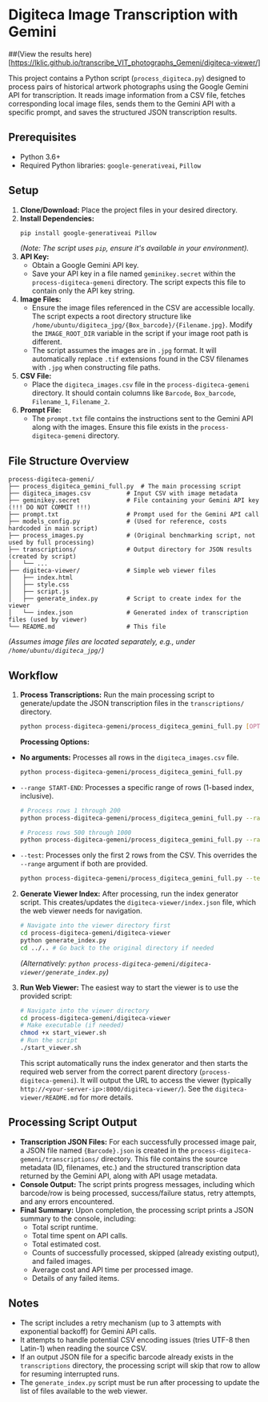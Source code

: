 # Digiteca Image Transcription with Gemini

##(View the results here)[https://lklic.github.io/transcribe_VIT_photographs_Gemeni/digiteca-viewer/]

This project contains a Python script (`process_digiteca.py`) designed to process pairs of historical artwork photographs using the Google Gemini API for transcription. It reads image information from a CSV file, fetches corresponding local image files, sends them to the Gemini API with a specific prompt, and saves the structured JSON transcription results.

## Prerequisites

*   Python 3.6+
*   Required Python libraries: `google-generativeai`, `Pillow`

## Setup

1.  **Clone/Download:** Place the project files in your desired directory.
2.  **Install Dependencies:**
    ```bash
    pip install google-generativeai Pillow
    ```
    *(Note: The script uses `pip`, ensure it's available in your environment).*
3.  **API Key:**
    *   Obtain a Google Gemini API key.
    *   Save your API key in a file named `geminikey.secret` within the `process-digiteca-gemeni` directory. The script expects this file to contain only the API key string.
4.  **Image Files:**
    *   Ensure the image files referenced in the CSV are accessible locally. The script expects a root directory structure like `/home/ubuntu/digiteca_jpg/{Box_barcode}/{Filename.jpg}`. Modify the `IMAGE_ROOT_DIR` variable in the script if your image root path is different.
    *   The script assumes the images are in `.jpg` format. It will automatically replace `.tif` extensions found in the CSV filenames with `.jpg` when constructing file paths.
5.  **CSV File:**
    *   Place the `digiteca_images.csv` file in the `process-digiteca-gemeni` directory. It should contain columns like `Barcode`, `Box_barcode`, `Filename_1`, `Filename_2`.
6.  **Prompt File:**
    *   The `prompt.txt` file contains the instructions sent to the Gemini API along with the images. Ensure this file exists in the `process-digiteca-gemeni` directory.

## File Structure Overview

```
process-digiteca-gemeni/
├── process_digiteca_gemini_full.py  # The main processing script
├── digiteca_images.csv          # Input CSV with image metadata
├── geminikey.secret             # File containing your Gemini API key (!!! DO NOT COMMIT !!!)
├── prompt.txt                   # Prompt used for the Gemini API call
├── models_config.py             # (Used for reference, costs hardcoded in main script)
├── process_images.py            # (Original benchmarking script, not used by full processing)
├── transcriptions/              # Output directory for JSON results (created by script)
│   └── ...
├── digiteca-viewer/             # Simple web viewer files
│   ├── index.html
│   ├── style.css
│   ├── script.js
│   ├── generate_index.py        # Script to create index for the viewer
│   └── index.json               # Generated index of transcription files (used by viewer)
└── README.md                    # This file
```

*(Assumes image files are located separately, e.g., under `/home/ubuntu/digiteca_jpg/`)*

## Workflow

1.  **Process Transcriptions:** Run the main processing script to generate/update the JSON transcription files in the `transcriptions/` directory.
    ```bash
    python process-digiteca-gemeni/process_digiteca_gemini_full.py [OPTIONS]
    ```
    **Processing Options:**

*   **No arguments:** Processes all rows in the `digiteca_images.csv` file.
    ```bash
    python process-digiteca-gemeni/process_digiteca_gemini_full.py
    ```
*   `--range START-END`: Processes a specific range of rows (1-based index, inclusive).
    ```bash
    # Process rows 1 through 200
    python process-digiteca-gemeni/process_digiteca_gemini_full.py --range 1-200

    # Process rows 500 through 1000
    python process-digiteca-gemeni/process_digiteca_gemini_full.py --range 500-1000
    ```
*   `--test`: Processes only the first 2 rows from the CSV. This overrides the `--range` argument if both are provided.
    ```bash
    python process-digiteca-gemeni/process_digiteca_gemini_full.py --test
    ```
2.  **Generate Viewer Index:** After processing, run the index generator script. This creates/updates the `digiteca-viewer/index.json` file, which the web viewer needs for navigation.
    ```bash
    # Navigate into the viewer directory first
    cd process-digiteca-gemeni/digiteca-viewer
    python generate_index.py
    cd ../.. # Go back to the original directory if needed
    ```
    *(Alternatively: `python process-digiteca-gemeni/digiteca-viewer/generate_index.py`)*

3.  **Run Web Viewer:** The easiest way to start the viewer is to use the provided script:
    ```bash
    # Navigate into the viewer directory
    cd process-digiteca-gemeni/digiteca-viewer
    # Make executable (if needed)
    chmod +x start_viewer.sh
    # Run the script
    ./start_viewer.sh
    ```
    This script automatically runs the index generator and then starts the required web server from the correct parent directory (`process-digiteca-gemeni`). It will output the URL to access the viewer (typically `http://<your-server-ip>:8000/digiteca-viewer/`). See the `digiteca-viewer/README.md` for more details.

## Processing Script Output

*   **Transcription JSON Files:** For each successfully processed image pair, a JSON file named `{Barcode}.json` is created in the `process-digiteca-gemeni/transcriptions/` directory. This file contains the source metadata (ID, filenames, etc.) and the structured transcription data returned by the Gemini API, along with API usage metadata.
*   **Console Output:** The script prints progress messages, including which barcode/row is being processed, success/failure status, retry attempts, and any errors encountered.
*   **Final Summary:** Upon completion, the processing script prints a JSON summary to the console, including:
    *   Total script runtime.
    *   Total time spent on API calls.
    *   Total estimated cost.
    *   Counts of successfully processed, skipped (already existing output), and failed images.
    *   Average cost and API time per processed image.
    *   Details of any failed items.

## Notes

*   The script includes a retry mechanism (up to 3 attempts with exponential backoff) for Gemini API calls.
*   It attempts to handle potential CSV encoding issues (tries UTF-8 then Latin-1) when reading the source CSV.
*   If an output JSON file for a specific barcode already exists in the `transcriptions` directory, the processing script will skip that row to allow for resuming interrupted runs.
*   The `generate_index.py` script must be run after processing to update the list of files available to the web viewer.

